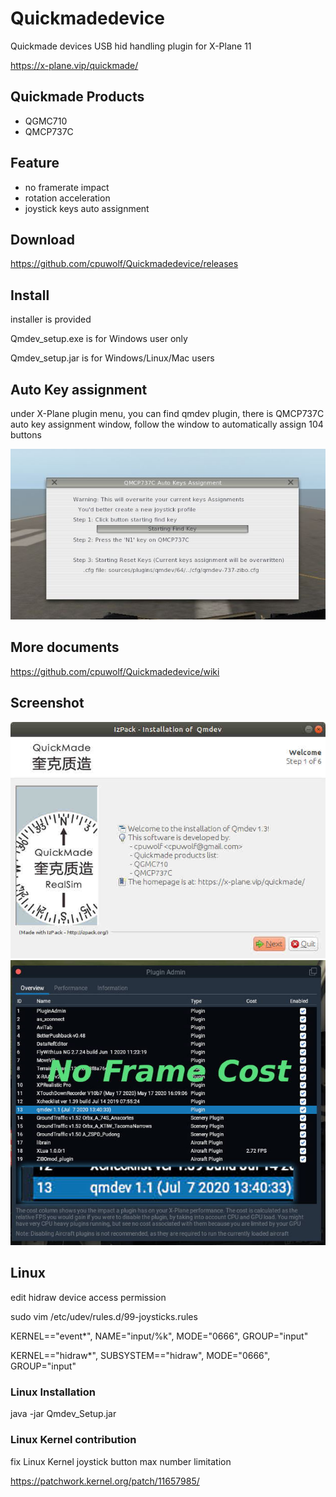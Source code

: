 # Quickmadedevice

Quickmade devices USB hid handling plugin for X-Plane 11

https://x-plane.vip/quickmade/

## Quickmade Products ##

* QGMC710
* QMCP737C 

## Feature ##

* no framerate impact
* rotation acceleration
* joystick keys auto assignment

## Download

https://github.com/cpuwolf/Quickmadedevice/releases

## Install

installer is provided

Qmdev_setup.exe is for Windows user only

Qmdev_setup.jar is for Windows/Linux/Mac users

## Auto Key assignment

under X-Plane plugin menu, you can find qmdev plugin, there is QMCP737C auto key assignment window, follow the window to automatically assign 104 buttons


![qmdev](autokey.JPG)



## More documents

https://github.com/cpuwolf/Quickmadedevice/wiki

## Screenshot ##

![qmdev](qmdev_setup.jpg)
![qmdev](nocost.jpg)

## Linux ##

edit hidraw device access permission

sudo vim /etc/udev/rules.d/99-joysticks.rules

KERNEL=="event*", NAME="input/%k", MODE="0666", GROUP="input"

KERNEL=="hidraw*", SUBSYSTEM=="hidraw", MODE="0666", GROUP="input"


### Linux Installation ##
java -jar Qmdev_Setup.jar

### Linux Kernel contribution ###
fix Linux Kernel joystick button max number limitation

https://patchwork.kernel.org/patch/11657985/

